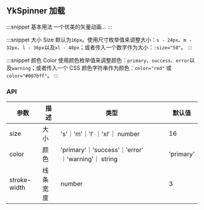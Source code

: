 ## YkSpinner 加载

:::snippet
基本用法
一个优美的矢量动画...
<SpinnerPrimary/>
:::

:::snippet
大小 Size
默认为`16px`。使用尺寸枚举值来调整大小：`s - 24px`、`m - 32px`、`l - 36px`以及`xl - 48px`；或者传入一个数字作为大小：`:size="50"`。
<SpinnerSize/>
:::

:::snippet
颜色 Color
使用颜色枚举值来调整颜色：`primary`、`success`、`error`以及`warning`；或者传入一个 CSS 颜色字符串作为颜色：`color="red"` 或 `color="#007bff"`。
<SpinnerColor/>
:::

### API

| 参数         | 描述     | 类型                                               | 默认值    |
| ------------ | -------- | -------------------------------------------------- | --------- |
| size         | 大小     | 's'｜'m'｜'l' ｜'xl'｜ number                      | 16        |
| color        | 颜色     | 'primary'｜'success'｜'error' ｜'warning'｜ string | 'primary' |
| stroke-width | 线条宽度 | number                                             | 3         |
